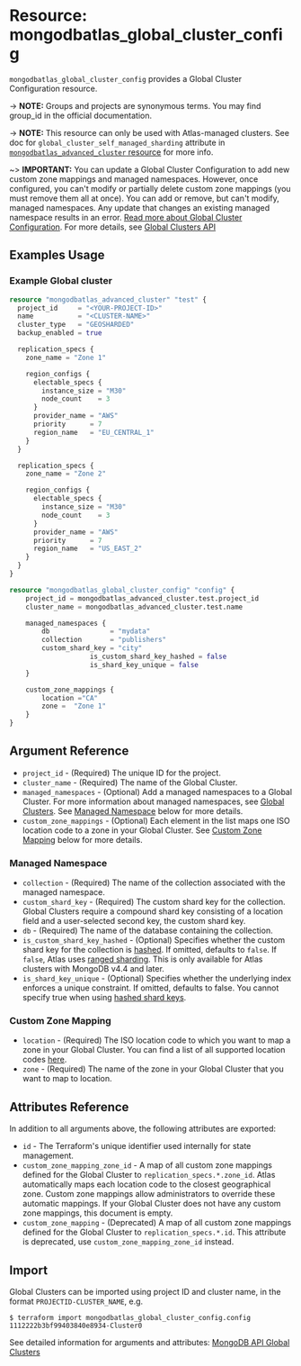 # Resource: mongodbatlas_global_cluster_config

`mongodbatlas_global_cluster_config` provides a Global Cluster Configuration resource.

-> **NOTE:** Groups and projects are synonymous terms. You may find group_id in the official documentation.

-> **NOTE:** This resource can only be used with Atlas-managed clusters. See doc for `global_cluster_self_managed_sharding` attribute in [`mongodbatlas_advanced_cluster` resource](https://registry.terraform.io/providers/mongodb/mongodbatlas/latest/docs/resources/advanced_cluster) for more info.

~> **IMPORTANT:** You can update a Global Cluster Configuration to add new custom zone mappings and managed namespaces. However, once configured, you can't modify or partially delete custom zone mappings (you must remove them all at once). You can add or remove, but can't modify, managed namespaces. Any update that changes an existing managed namespace results in an error. [Read more about Global Cluster Configuration](https://www.mongodb.com/docs/atlas/global-clusters/). For more details, see [Global Clusters API](https://www.mongodb.com/docs/atlas/reference/api-resources-spec/v2/#tag/Global-Clusters)

## Examples Usage

### Example Global cluster

```terraform
resource "mongodbatlas_advanced_cluster" "test" {
  project_id     = "<YOUR-PROJECT-ID>"
  name           = "<CLUSTER-NAME>"
  cluster_type   = "GEOSHARDED"
  backup_enabled = true

  replication_specs {
    zone_name = "Zone 1"

    region_configs {
      electable_specs {
        instance_size = "M30"
        node_count    = 3
      }
      provider_name = "AWS"
      priority      = 7
      region_name   = "EU_CENTRAL_1"
    }
  }

  replication_specs {
    zone_name = "Zone 2"

    region_configs {
      electable_specs {
        instance_size = "M30"
        node_count    = 3
      }
      provider_name = "AWS"
      priority      = 7
      region_name   = "US_EAST_2"
    }
  }
}

resource "mongodbatlas_global_cluster_config" "config" {
	project_id = mongodbatlas_advanced_cluster.test.project_id
	cluster_name = mongodbatlas_advanced_cluster.test.name

	managed_namespaces {
		db 				 = "mydata"
		collection 		 = "publishers"
		custom_shard_key = "city"
					is_custom_shard_key_hashed = false
					is_shard_key_unique = false
	}

	custom_zone_mappings {
		location ="CA"
		zone =  "Zone 1"
	}
}
```

## Argument Reference

* `project_id` - (Required) The unique ID for the project.
* `cluster_name` - (Required) The name of the Global Cluster.
*  `managed_namespaces` - (Optional) Add a managed namespaces to a Global Cluster. For more information about managed namespaces, see [Global Clusters](https://docs.atlas.mongodb.com/reference/api/global-clusters/). See [Managed Namespace](#managed-namespace) below for more details.
*  `custom_zone_mappings` - (Optional) Each element in the list maps one ISO location code to a zone in your Global Cluster. See [Custom Zone Mapping](#custom-zone-mapping) below for more details.

### Managed Namespace

* `collection` -	(Required) The name of the collection associated with the managed namespace.
* `custom_shard_key` - (Required)	The custom shard key for the collection. Global Clusters require a compound shard key consisting of a location field and a user-selected second key, the custom shard key.
* `db` - (Required) The name of the database containing the collection.
* `is_custom_shard_key_hashed` - (Optional) Specifies whether the custom shard key for the collection is [hashed](https://docs.mongodb.com/manual/reference/method/sh.shardCollection/#hashed-shard-keys). If omitted, defaults to `false`. If `false`, Atlas uses [ranged sharding](https://docs.mongodb.com/manual/core/ranged-sharding/). This is only available for Atlas clusters with MongoDB v4.4 and later.
* `is_shard_key_unique` - (Optional) Specifies whether the underlying index enforces a unique constraint. If omitted, defaults to false. You cannot specify true when using [hashed shard keys](https://docs.mongodb.com/manual/core/hashed-sharding/#std-label-sharding-hashed).

### Custom Zone Mapping

* `location` - (Required) The ISO location code to which you want to map a zone in your Global Cluster. You can find a list of all supported location codes [here](https://cloud.mongodb.com/static/atlas/country_iso_codes.txt).
* `zone` - (Required) The name of the zone in your Global Cluster that you want to map to location.

## Attributes Reference

In addition to all arguments above, the following attributes are exported:

* `id` - The Terraform's unique identifier used internally for state management.
* `custom_zone_mapping_zone_id` - A map of all custom zone mappings defined for the Global Cluster to `replication_specs.*.zone_id`. Atlas automatically maps each location code to the closest geographical zone. Custom zone mappings allow administrators to override these automatic mappings. If your Global Cluster does not have any custom zone mappings, this document is empty.
* `custom_zone_mapping` - (Deprecated) A map of all custom zone mappings defined for the Global Cluster to `replication_specs.*.id`. This attribute is deprecated, use `custom_zone_mapping_zone_id` instead.

## Import

Global Clusters can be imported using project ID and cluster name, in the format `PROJECTID-CLUSTER_NAME`, e.g.

```
$ terraform import mongodbatlas_global_cluster_config.config 1112222b3bf99403840e8934-Cluster0
```

See detailed information for arguments and attributes: [MongoDB API Global Clusters](https://docs.atlas.mongodb.com/reference/api/global-clusters/)
